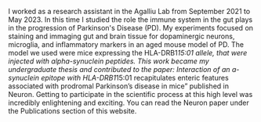 
I worked as a research assistant in the Agalliu Lab from September 2021 to May 2023. In this time I studied the role the immune system in the gut plays in the progression of Parkinson's Disease (PD). My experiments focused on staining and immaging gut and brain tissue for dopaminergic neurons, microglia, and inflammatory markers in an aged mouse model of PD. The model we used were mice expressing the HLA-DRB1*15:01 allele, that were injected with alpha-synuclein peptides. This work became my undergraduate thesis and contributed to the paper: Interaction of an a-synuclein epitope with HLA-DRB1*15:01 recapitulates enteric features associated with prodromal Parkinson’s disease in mice” published in Neuron. Getting to participate in the scientific process at this high level was incredibly enlightening and exciting. You can read the Neuron paper under the Publications section of this website. 
